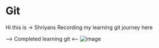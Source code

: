 # Git
Hi this is -> Shriyans
Recording my learning git journey here

--> Completed learning git <--
![image](https://user-images.githubusercontent.com/92873522/201533148-70170178-20c4-4307-9831-afe5d3be0ebf.png)
